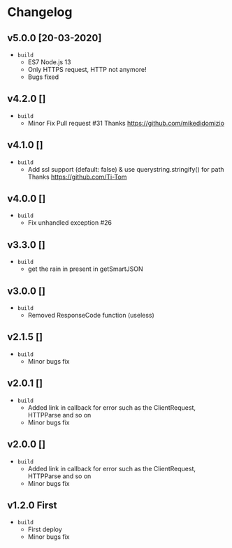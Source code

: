 # Changelog

<!-- ## Unreleased -->
<!-- Add new, unreleased items here. -->

## v5.0.0 [20-03-2020]
- `build`
  - ES7 Node.js 13
  - Only HTTPS request, HTTP not anymore! 
  - Bugs fixed 

## v4.2.0 [] 
- `build` 
  - Minor Fix Pull request #31 Thanks https://github.com/mikedidomizio

## v4.1.0 [] 
- `build` 
  - Add ssl support (default: false) & use querystring.stringify() for path Thanks https://github.com/Ti-Tom

## v4.0.0 [] 
- `build` 
  - Fix unhandled exception #26

## v3.3.0 [] 
- `build` 
  - get the rain in present in getSmartJSON

## v3.0.0 [] 
- `build` 
  - Removed ResponseCode function (useless)

## v2.1.5 [] 
- `build` 
  - Minor bugs fix

## v2.0.1 [] 
- `build`
  - Added link in callback for error such as the ClientRequest, HTTPParse and so on 
  - Minor bugs fix

## v2.0.0 [] 
- `build`
  - Added link in callback for error such as the ClientRequest, HTTPParse and so on 
  - Minor bugs fix

## v1.2.0 First 
- `build`
  - First deploy 
  - Minor bugs fix 